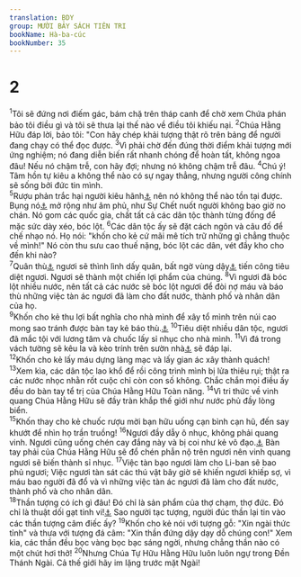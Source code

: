 ```yaml
---
translation: BDY
group: MƯỜI BẢY SÁCH TIÊN TRI
bookName: Hà-ba-cúc 
bookNumber: 35
---
```


<div class="title"><h1>2</h1></div>
<span class="verse os.1"><sup>1</sup>Tôi sẽ đứng nơi điếm gác, bám chặ trên tháp canh để chờ xem Chứa phán bảo tôi điều gì và tôi sẽ thưa lại thế nào về điều tôi khiếu nại. </span>
<span class="verse os.2"><sup>2</sup>Chúa Hằng Hữu đáp lời, bảo tôi: &#34;Con hãy chép khải tượng thật rõ trên bảng để người đang chạy có thể đọc được. </span>
<span class="verse os.3"><sup>3</sup>Vì  phải chờ đến đúng thời điểm khải tượng mới ứng nghiệm; nó đang diễn biến rất nhanh chóng để hoàn tất, không ngoa đâu! Nếu nó chậm trễ, con hãy đợi; nhưng nó không chậm trễ đâu. </span>
<span class="verse os.4"><sup>4</sup>Chú ý! Tâm hồn tự kiêu a không thể nào có sự ngay thẳng, nhưng người công chính sẽ sống bởi đức tin mình.<br/></span>
<span class="verse os.5"><sup>5</sup>Rượu phản trắc hại người kiêu hãnh<a href="#" data-toggle="tooltip" data-placement="bottom" title="chỉ về người Canh đê">⚓</a> nên nó không thể nào tồn tại được. Bụng nó<a href="#" data-toggle="tooltip" data-placement="bottom" title="chỉ về người Canh đê">⚓</a> mở rộng như âm phủ, như Sự Chết nuốt người không bao giờ no chán. Nó gom các quốc gia, chất tất cả các dân tộc thành từng đống để mặc sức dày xéo, bóc lột. </span>
<span class="verse os.6"><sup>6</sup>Các dân tộc ấy sẽ đặt cách ngôn và câu đố để chế nhạo nó. Họ nói: &#34;khốn cho kẻ cứ mãi mê tích trữ những gì chẳng thuộc về mình!&#34; Nó còn thu sưu cao thuế nặng, bóc lột các dân, vét đầy kho cho đến khi nào?<br/></span>
<span class="verse os.7"><sup>7</sup>Quân thù<a href="#" data-toggle="tooltip" data-placement="bottom" title="chủ nô">⚓</a> ngươi sẽ thình lình dấy quân, bất ngờ vùng dậy<a href="#" data-toggle="tooltip" data-placement="bottom" title="Nt thức tỉnh">⚓</a> tiến công tiêu diệt ngươi. Ngươi sẽ thành một chiến lợi phẩm của chúng. </span>
<span class="verse os.8"><sup>8</sup>Vì ngươi đã bóc lột nhiều nước, nên tất cả các nước sẽ bóc lột ngươi để đòi nợ máu và báo thù những việc tàn ác ngươi đã làm cho đất nước, thành phố và nhân dân của họ.<br/></span>
<span class="verse os.9"><sup>9</sup>Khốn cho kẻ thu lợi bất nghĩa cho nhà mình để xây tổ mình trên núi cao mong sao tránh được bàn tay kẻ báo thù.<a href="#" data-toggle="tooltip" data-placement="bottom" title="bàn tay hung ác">⚓</a> </span>
<span class="verse os.10"><sup>10</sup>Tiêu diệt nhiều dân tộc, ngươi đã mắc tội với lương tâm và chuốc lấy sỉ nhục cho nhà mình.</span>
<span class="verse os.11"><sup>11</sup>Vì đá trong vách tường sẽ kêu la và kèo trính trên sườn nhà<a href="#" data-toggle="tooltip" data-placement="bottom" title="toàn bộ cây gỗ trong ngôi nhà">⚓</a> sẽ đáp lại.<br/></span>
<span class="verse os.12"><sup>12</sup>Khốn cho kẻ lấy máu dựng làng mạc và lấy gian ác xây thành quách! </span>
<span class="verse os.13"><sup>13</sup>Xem kìa, các dân tộc lao khổ để rồi công trình mình bị lửa thiêu rụi; thật ra các nước nhọc nhằn rốt cuộc chỉ còn con số không. Chắc chắn mọi điều ấy đều do bàn tay tể trị của Chúa Hằng Hữu Toàn năng. </span>
<span class="verse os.14"><sup>14</sup>Vì tri thức về vinh quang Chúa Hằng Hữu sẽ đầy tràn khắp thế giới như nước phủ đầy lòng biển.<br/></span>
<span class="verse os.15"><sup>15</sup>Khốn thay cho kẻ chuốc rượu mời bạn hữu uống cạn bình cạn hũ, đến say khướt để nhìn họ trần truồng! </span>
<span class="verse os.16"><sup>16</sup>Ngươi đầy dẫy ô nhục, không phải quang vinh. Ngươi cũng uống chén cay đắng này và bị coi như kẻ vô đạo.<a href="#" data-toggle="tooltip" data-placement="bottom" title="Nt không chịu cắt bì">⚓</a> Bàn tay phải của Chúa Hằng Hữu sẽ đổ chén phẫn nộ trên ngươi nên vinh quang ngươi sẽ biến thành sỉ nhục. </span>
<span class="verse os.17"><sup>17</sup>Việc tàn bạo ngươi làm cho Li-ban sẽ bao phủ ngươi; Việc ngươi tàn sát các thú vật bây giờ sẽ khiến ngươi khiếp sợ, vì máu bao người đã đổ và vì những việc tàn ác ngươi đã làm cho đất nước, thành phố và cho nhân dân.<br/></span>
<span class="verse os.18"><sup>18</sup>Thần tượng có ích gì đâu! Đó chỉ là sản phẩm của thợ chạm, thợ đức. Đó chỉ là thuật dối gạt tinh vi!<a href="#" data-toggle="tooltip" data-placement="bottom" title="thầy của sự nói dối">⚓</a> Sao người tạc tượng, người đúc thần lại tin vào các thần tượng câm điếc ấy? </span>
<span class="verse os.19"><sup>19</sup>Khốn cho kẻ nói với tượng gỗ: &#34;Xin ngài thức tỉnh&#34; và thưa với tượng đá câm: &#34;Xin thần đứng dậy dạy dỗ chúng con!&#34; Xem kìa, các thần đều bọc vàng bọc bạc sáng ngời, nhưng chẳng thần nào có một chút hơi thở! </span>
<span class="verse os.20"><sup>20</sup>Nhưng Chúa Tự Hữu Hằng Hữu luôn luôn ngự trong Đền Thánh Ngài. Cả thế giới hãy im lặng trước mặt Ngài!</span>
